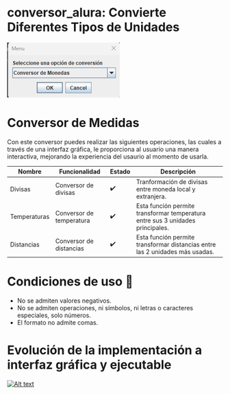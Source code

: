 # conversor_alura: Convierte Diferentes Tipos de Unidades

![Menu principal](image.png)

# Conversor de Medidas 
Con este conversor puedes realizar las siguientes operaciones, las cuales a través de una interfaz
gráfica, le proporciona al usuario una manera interactiva, mejorando la experiencia del usaurio al 
momento de usarla.

|Nombre | Funcionalidad | Estado | Descripción                                                                 |
|--------|--------------------------------|-----------|---------------------------------------------------------------------------|
| Divisas | Conversor de divisas      | ✔️         | Tranformación de divisas entre moneda local y extranjera.                      |
| Temperaturas | Conversor de temperatura  | ✔️         | Esta función permite transformar temperatura entre sus 3 unidades principales.                                              |
| Distancias| Conversor de distancias   | ✔️         | Esta función permite transformar distancias entre las 2 unidades más usadas.      

# Condiciones de uso 🤖

-  No se admiten valores negativos.
-  No se admiten operaciones, ni símbolos, ni letras o caracteres especiales, solo números.
-  El formato no admite comas.


# Evolución de la implementación a interfaz gráfica y ejecutable

[![Alt text](https://www.youtube.com/watch?v=m5wGgsVydKo&t=5s)](https://www.youtube.com/watch?v=m5wGgsVydKo&t=5s)

